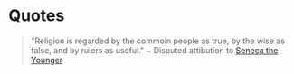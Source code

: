 # Quotes

> "Religion is regarded by the commoin people as true, by the wise as false, and by rulers as useful." ~ Disputed attibution to [Seneca the Younger](https://en.wikiquote.org/wiki/Seneca_the_Younger#Disputed)